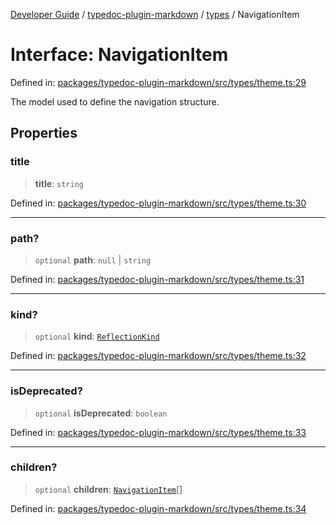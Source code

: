 [Developer Guide](../../../README.md) / [typedoc-plugin-markdown](../../README.md) / [types](../README.md) / NavigationItem

# Interface: NavigationItem

Defined in: [packages/typedoc-plugin-markdown/src/types/theme.ts:29](https://github.com/typedoc2md/typedoc-plugin-markdown/blob/main/packages/typedoc-plugin-markdown/src/types/theme.ts#L29)

The model used to define the navigation structure.

## Properties

### title

> **title**: `string`

Defined in: [packages/typedoc-plugin-markdown/src/types/theme.ts:30](https://github.com/typedoc2md/typedoc-plugin-markdown/blob/main/packages/typedoc-plugin-markdown/src/types/theme.ts#L30)

***

### path?

> `optional` **path**: `null` \| `string`

Defined in: [packages/typedoc-plugin-markdown/src/types/theme.ts:31](https://github.com/typedoc2md/typedoc-plugin-markdown/blob/main/packages/typedoc-plugin-markdown/src/types/theme.ts#L31)

***

### kind?

> `optional` **kind**: [`ReflectionKind`](https://typedoc.org/api/enums/Models.ReflectionKind-1.html)

Defined in: [packages/typedoc-plugin-markdown/src/types/theme.ts:32](https://github.com/typedoc2md/typedoc-plugin-markdown/blob/main/packages/typedoc-plugin-markdown/src/types/theme.ts#L32)

***

### isDeprecated?

> `optional` **isDeprecated**: `boolean`

Defined in: [packages/typedoc-plugin-markdown/src/types/theme.ts:33](https://github.com/typedoc2md/typedoc-plugin-markdown/blob/main/packages/typedoc-plugin-markdown/src/types/theme.ts#L33)

***

### children?

> `optional` **children**: [`NavigationItem`](NavigationItem.md)[]

Defined in: [packages/typedoc-plugin-markdown/src/types/theme.ts:34](https://github.com/typedoc2md/typedoc-plugin-markdown/blob/main/packages/typedoc-plugin-markdown/src/types/theme.ts#L34)
